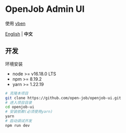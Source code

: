 # OpenJob Admin UI

使用 [vben](https://github.com/vbenjs/vue-vben-admin)

[English](./README.md) | **中文**

## 开发

环境安装

- node >= v16.18.0 LTS
- npm >= 8.19.2
- yarn >= 1.22.19

```bash
# 克隆本项目
git clone https://github.com/open-job/openjob-ui.git
# 进入项目目录
cd openjob-ui
# 安装依赖(必须使用yarn)
yarn
# 启动调试开发
npm run dev

```
